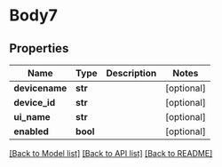 # Body7

## Properties
Name | Type | Description | Notes
------------ | ------------- | ------------- | -------------
**devicename** | **str** |  | [optional] 
**device_id** | **str** |  | [optional] 
**ui_name** | **str** |  | [optional] 
**enabled** | **bool** |  | [optional] 

[[Back to Model list]](../README.md#documentation-for-models) [[Back to API list]](../README.md#documentation-for-api-endpoints) [[Back to README]](../README.md)


